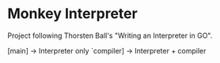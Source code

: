 # Monkey Interpreter

Project following Thorsten Ball's "Writing an Interpreter in GO".

[main] -> Interpreter only
`compiler] -> Interpreter + compiler

